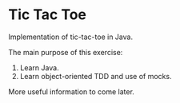 # Tic Tac Toe

Implementation of tic-tac-toe in Java.

The main purpose of this exercise:
1. Learn Java.
2. Learn object-oriented TDD and use of mocks.

More useful information to come later.
